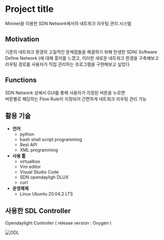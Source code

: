 # Project title

Mininet을 이용한 SDN Network에서의 네트워크 라우팅 관리 시스템

## Motivation

기존의 네트워크 환경의 고질적인 문제점들을 해결하기 위해 탄생한 SDN( Software Define Network )에 대해 흥미를 느꼈고,
이러한 새로운 네트워크 환경을 구축해보고 라우팅 경로를 사용자가 직접 관리하는 프로그램을 구현해보고 싶었다.

## Functions

SDN Network 상에서 GUI를 통해 사용자가 지정된 버튼을 누르면<br> 
버튼별로 해당하는 Flow Rule이 지정되어 간편하게 네트워크 라우팅 관리 가능

## 활용 기술
+ **언어**
  + python
  + bash shell script programming
  + Rest API
  + XML programming
+ **사용 툴**
  + virtualbox
  + Vim editor
  + Visual Studio Code
  + SDN opendayligh DLUX
  + curl
+ **운영체제**
  + Linux Ubuntu 20.04.2 LTS

## 사용한 SDL Controller

Opendaylight Controller ( release version : Oxygen )

![ODL](https://user-images.githubusercontent.com/73628812/151741774-b0619a09-3fa1-4b29-a0f2-0e3a2a26303b.PNG)


